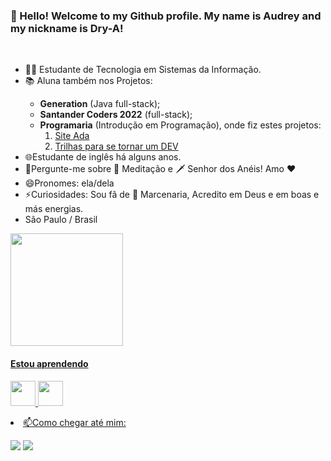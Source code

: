 <p align="center"><h3> 👋 Hello! Welcome to my Github profile.
 My name is Audrey and my nickname is Dry-A!</p></h3>
<p>&nbsp;</p>
<ul>
<li> 👩‍🎓 Estudante de Tecnologia em Sistemas da Informação.</li>
  <li> 📚 Aluna também nos Projetos: </li>
   <ul>
    <li><strong>Generation</strong> (Java full-stack);<li><strong>Santander Coders 2022</strong> (full-stack);<li><strong>Programaria</strong> (Introdução em Programação), onde fiz estes projetos: 
     <ol>
      <li><a href='https://siteada.audreydev1.repl.co/' target='_blank' class='url'>Site Ada</a> </li>
      <li><a href='https://dicasparaserdev.audreydev1.repl.co/' target='_blank' class='url'>Trilhas para se tornar um DEV</a></li>
     </ol>
   </ul>
<li>🌐Estudante de inglês há alguns anos.</li>
<li>💬Pergunte-me sobre 🥫 Meditação e 🗡 Senhor dos Anéis! Amo ❤️</li>
<li>😄Pronomes: ela/dela</li>
<li>⚡Curiosidades: Sou fã de 🔨  Marcenaria, Acredito em Deus e em boas e más energias.</li>
<li>São Paulo / Brasil</li>
</ul>

<div align="left">
  <a href="https://github.com/Dry-A">
  <img height="180em" src="https://github-readme-stats.vercel.app/api?username=Dry-A&show_icons=true&theme=dracula&include_all_commits=true&count_private=true"/>
</div>
 
 <h4> Estou aprendendo</h4>

<img src="https://cdn.jsdelivr.net/gh/devicons/devicon/icons/java/java-original.svg" width="40" height="40"/> <img src="https://cdn.jsdelivr.net/gh/devicons/devicon/icons/linux/linux-original.svg" width="40" height="40"/>


<li>📫Como chegar até mim:<br>
 
<a href="https://www.linkedin.com/in/audreyalbuquerque/" target="_blank"><img src="https://img.shields.io/badge/LinkedIn-0077B5?style=for-the-badge&logo=linkedin&logoColor=white" target="_blank"></a>
<a href="https://www.instagram.com/dry.dev/" target="_blank"><img src="https://img.shields.io/badge/-Instagram-%23E4405F?style=for-the-badge&logo=instagram&logoColor=white" target="_blank"></a>
 

